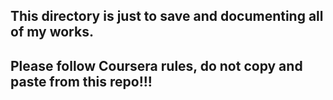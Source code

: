 ## This directory is just to save and documenting all of my works.
## Please follow Coursera rules, do not copy and paste from this repo!!!
